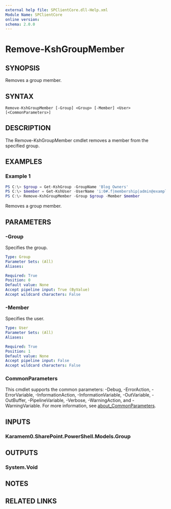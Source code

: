 ```yaml
---
external help file: SPClientCore.dll-Help.xml
Module Name: SPClientCore
online version:
schema: 2.0.0
---
```


# Remove-KshGroupMember

## SYNOPSIS
Removes a group member.

## SYNTAX

```
Remove-KshGroupMember [-Group] <Group> [-Member] <User> [<CommonParameters>]
```

## DESCRIPTION
The Remove-KshGroupMember cmdlet removes a member from the specified group.

## EXAMPLES

### Example 1
```powershell
PS C:\> $group = Get-KshGroup -GroupName 'Blog Owners'
PS C:\> $member = Get-KshUser -UserName 'i:0#.f|membership|admin@example.onmicrosoft.com'
PS C:\> Remove-KshGroupMember -Group $group -Member $member
```

Removes a group member.

## PARAMETERS

### -Group
Specifies the group.

```yaml
Type: Group
Parameter Sets: (All)
Aliases:

Required: True
Position: 0
Default value: None
Accept pipeline input: True (ByValue)
Accept wildcard characters: False
```

### -Member
Specifies the user.

```yaml
Type: User
Parameter Sets: (All)
Aliases:

Required: True
Position: 1
Default value: None
Accept pipeline input: False
Accept wildcard characters: False
```

### CommonParameters
This cmdlet supports the common parameters: -Debug, -ErrorAction, -ErrorVariable, -InformationAction, -InformationVariable, -OutVariable, -OutBuffer, -PipelineVariable, -Verbose, -WarningAction, and -WarningVariable. For more information, see [about_CommonParameters](http://go.microsoft.com/fwlink/?LinkID=113216).

## INPUTS

### Karamem0.SharePoint.PowerShell.Models.Group

## OUTPUTS

### System.Void

## NOTES

## RELATED LINKS
